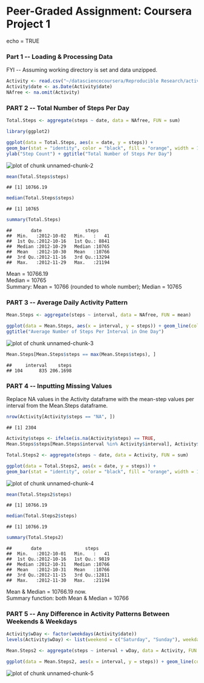 # Peer-Graded Assignment: Coursera Project 1
echo = TRUE

### Part 1 -- Loading & Processing Data

FYI -- Assuming working directory is set and data unzipped.

```r
Activity <- read.csv("~/datasciencecoursera/Reproducible Research/activity.csv")
Activity$date <- as.Date(Activity$date)
NAfree <- na.omit(Activity)
```
### PART 2 -- Total Number of Steps Per Day


```r
Total.Steps <- aggregate(steps ~ date, data = NAfree, FUN = sum)

library(ggplot2)

ggplot(data = Total.Steps, aes(x = date, y = steps)) + 
geom_bar(stat = "identity", color = "black", fill = "orange", width = 1) + xlab("Date") +
ylab("Step Count") + ggtitle("Total Number of Steps Per Day")
```

![plot of chunk unnamed-chunk-2](figure/unnamed-chunk-2-1.png)

```r
mean(Total.Steps$steps)
```

```
## [1] 10766.19
```

```r
median(Total.Steps$steps)
```

```
## [1] 10765
```

```r
summary(Total.Steps)
```

```
##       date                steps      
##  Min.   :2012-10-02   Min.   :   41  
##  1st Qu.:2012-10-16   1st Qu.: 8841  
##  Median :2012-10-29   Median :10765  
##  Mean   :2012-10-30   Mean   :10766  
##  3rd Qu.:2012-11-16   3rd Qu.:13294  
##  Max.   :2012-11-29   Max.   :21194
```
Mean = 10766.19  
Median = 10765  
Summary: Mean = 10766 (rounded to whole number); Median = 10765  

### PART 3 -- Average Daily Activity Pattern 


```r
Mean.Steps <- aggregate(steps ~ interval, data = NAfree, FUN = mean)

ggplot(data = Mean.Steps, aes(x = interval, y = steps)) + geom_line(color = "red") + xlab("5 Minute Intervals") + ylab("Step Count") + 
ggtitle("Average Number of Steps Per Interval in One Day")
```

![plot of chunk unnamed-chunk-3](figure/unnamed-chunk-3-1.png)

```r
Mean.Steps[Mean.Steps$steps == max(Mean.Steps$steps), ]
```

```
##     interval    steps
## 104      835 206.1698
```
### PART 4 -- Inputting Missing Values

Replace NA values in the Activity dataframe with the mean-step values per interval from the Mean.Steps dataframe.


```r
nrow(Activity[Activity$steps == "NA", ])
```

```
## [1] 2304
```

```r
Activity$steps <- ifelse(is.na(Activity$steps) == TRUE, 
Mean.Steps$steps[Mean.Steps$interval %in% Activity$interval], Activity$steps)

Total.Steps2 <- aggregate(steps ~ date, data = Activity, FUN = sum)

ggplot(data = Total.Steps2, aes(x = date, y = steps)) + 
geom_bar(stat = "identity", color = "black", fill = "orange", width = 1) + xlab("Date") + ylab("Step Count") + ggtitle("Total Number of Steps Per Day without NA values")
```

![plot of chunk unnamed-chunk-4](figure/unnamed-chunk-4-1.png)

```r
mean(Total.Steps2$steps)
```

```
## [1] 10766.19
```

```r
median(Total.Steps2$steps)
```

```
## [1] 10766.19
```

```r
summary(Total.Steps2)
```

```
##       date                steps      
##  Min.   :2012-10-01   Min.   :   41  
##  1st Qu.:2012-10-16   1st Qu.: 9819  
##  Median :2012-10-31   Median :10766  
##  Mean   :2012-10-31   Mean   :10766  
##  3rd Qu.:2012-11-15   3rd Qu.:12811  
##  Max.   :2012-11-30   Max.   :21194
```
Mean & Median = 10766.19 now.    
Summary function: both Mean & Median = 10766  

### PART 5 -- Any Difference in Activity Patterns Between Weekends & Weekdays


```r
Activity$wDay <- factor(weekdays(Activity$date))
levels(Activity$wDay) <- list(weekend = c("Saturday", "Sunday"), weekday = c("Monday", "Tuesday", "Wednesday", "Thursday", "Friday"))

Mean.Steps2 <- aggregate(steps ~ interval + wDay, data = Activity, FUN = mean)

ggplot(data = Mean.Steps2, aes(x = interval, y = steps)) + geom_line(color = "red") + facet_wrap(~ wDay, ncol = 1)
```

![plot of chunk unnamed-chunk-5](figure/unnamed-chunk-5-1.png)
 
